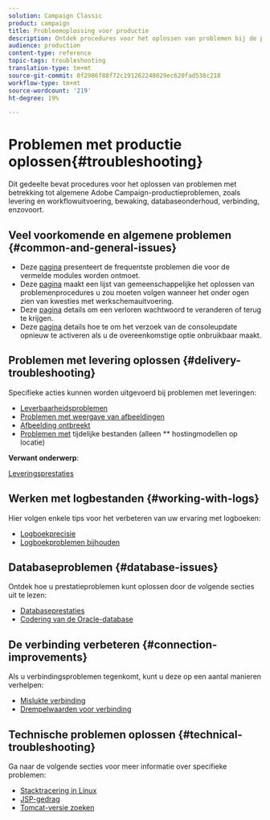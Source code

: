 ```yaml
---
solution: Campaign Classic
product: campaign
title: Probleemoplossing voor productie
description: Ontdek procedures voor het oplossen van problemen bij de productie met betrekking tot de configuratie, de controle, het verbeteringsproces, de gegevensverwerking, en de procedure van het gegevensbestandonderhoud van Adobe Campaign.
audience: production
content-type: reference
topic-tags: troubleshooting
translation-type: tm+mt
source-git-commit: 0f2986f88f72c191262248029ec620fad538c218
workflow-type: tm+mt
source-wordcount: '219'
ht-degree: 19%

---
```



# Problemen met productie oplossen{#troubleshooting}

Dit gedeelte bevat procedures voor het oplossen van problemen met betrekking tot algemene Adobe Campaign-productieproblemen, zoals levering en workflowuitvoering, bewaking, databaseonderhoud, verbinding, enzovoort.

## Veel voorkomende en algemene problemen {#common-and-general-issues}

* Deze [pagina](../../production/using/modules-and-frequent-issues.md) presenteert de frequentste problemen die voor de vermelde modules worden ontmoet.
* Deze [pagina](../../production/using/workflow-execution.md) maakt een lijst van gemeenschappelijke het oplossen van problemenprocedures u zou moeten volgen wanneer het onder ogen zien van kwesties met werkschemauitvoering.
* Deze [pagina](../../production/using/lost-password.md) details om een verloren wachtwoord te veranderen of terug te krijgen.
* Deze [pagina](../../production/using/console-update.md) details hoe te om het verzoek van de consoleupdate opnieuw te activeren als u de overeenkomstige optie onbruikbaar maakt.

## Problemen met levering oplossen {#delivery-troubleshooting}

Specifieke acties kunnen worden uitgevoerd bij problemen met leveringen:
* [Leverbaarheidsproblemen](../../production/using/performance-and-throughput-issues.md#deliverability_issues)
* [Problemen met weergave van afbeeldingen](../../production/using/image-display-issues.md)
* [Afbeelding ontbreekt](../../production/using/images-missing.md)
* [Problemen met](../../production/using/temporary-files.md)  tijdelijke bestanden (alleen ** hostingmodellen op locatie)

**Verwant onderwerp**:

[Leveringsprestaties](../../delivery/using/delivery-performances.md)

## Werken met logbestanden {#working-with-logs}

Hier volgen enkele tips voor het verbeteren van uw ervaring met logboeken:

* [Logboekprecisie](../../production/using/log-precision.md)
* [Logboekproblemen bijhouden](../../production/using/tracking-logs-issues.md)

## Databaseproblemen {#database-issues}

Ontdek hoe u prestatieproblemen kunt oplossen door de volgende secties uit te lezen:

* [Databaseprestaties](../../production/using/database-performances.md)
* [Codering van de Oracle-database](../../production/using/encoding-of-the-oracle-database.md)

## De verbinding verbeteren {#connection-improvements}

Als u verbindingsproblemen tegenkomt, kunt u deze op een aantal manieren verhelpen:

* [Mislukte verbinding](../../production/using/failure-to-connect.md)
* [Drempelwaarden voor verbinding](../../production/using/connection-thresholds.md)

## Technische problemen oplossen {#technical-troubleshooting}

Ga naar de volgende secties voor meer informatie over specifieke problemen:

* [Stacktracering in Linux](../../production/using/stack-trace-in-linux.md)
* [JSP-gedrag](../../production/using/jsp-behavior.md)
* [Tomcat-versie zoeken](../../production/using/locate-tomcat-version.md)
